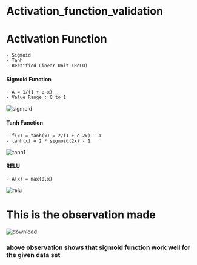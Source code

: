 # Activation_function_validation

# Activation Function
    - Sigmoid
    - Tanh
    - Rectified Linear Unit (ReLU)
#### Sigmoid Function
    - A = 1/(1 + e-x)
    - Value Range : 0 to 1
![sigmoid](https://user-images.githubusercontent.com/43229037/116681624-d790a180-a9ca-11eb-9731-17e9e0c599bb.png)
#### Tanh Function
    - f(x) = tanh(x) = 2/(1 + e-2x) - 1
    - tanh(x) = 2 * sigmoid(2x) - 1
![tanh1](https://user-images.githubusercontent.com/43229037/116681650-df504600-a9ca-11eb-9320-316199484a5d.png)
#### RELU
    - A(x) = max(0,x)
![relu](https://user-images.githubusercontent.com/43229037/116681602-cf386680-a9ca-11eb-879e-87e04dd035c5.png)

# This is the observation made
![download](https://user-images.githubusercontent.com/43229037/116681810-132b6b80-a9cb-11eb-8dc7-893d83753d07.png)
### above observation shows that sigmoid function work well for the given data set
